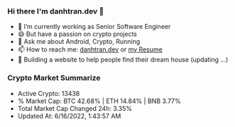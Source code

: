 ### Hi there I'm danhtran.dev 👋

- 🔭 I’m currently working as Senior Software Engineer
- 😄 But have a passion on crypto projects
- 💬 Ask me about Android, Crypto, Running 
- 📫 How to reach me: <a href="https://danhtran.dev" target="_blank">danhtran.dev</a> or <a href="Developer-Resume.pdf" target="_blank">my Resume</a>
- 🌱 Building a website to help people find their dream house (updating ...)

### Crypto Market Summarize
- Active Crypto: 13438
- % Market Cap: BTC 42.68% | ETH 14.84% | BNB 3.77%
- Total Market Cap Changed 24h: 3.35%
- Updated At: 6/16/2022, 1:43:57 AM
